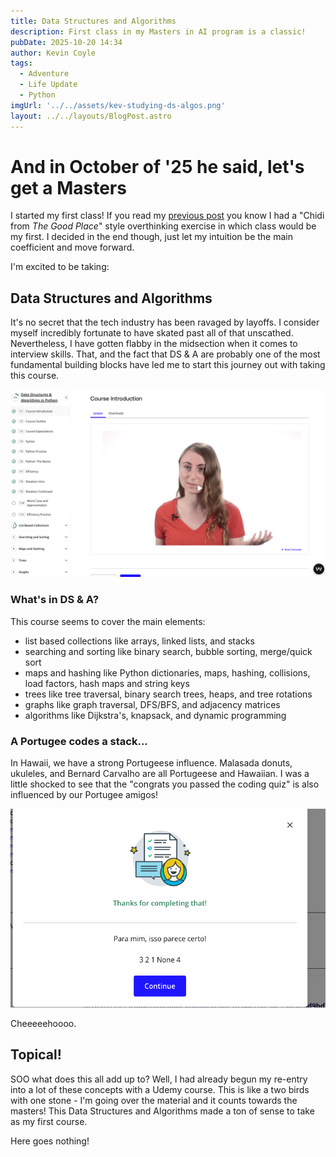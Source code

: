 ```yaml
---
title: Data Structures and Algorithms
description: First class in my Masters in AI program is a classic!
pubDate: 2025-10-20 14:34
author: Kevin Coyle
tags:
  - Adventure
  - Life Update
  - Python
imgUrl: '../../assets/kev-studying-ds-algos.png'
layout: ../../layouts/BlogPost.astro
---
```


# And in October of '25 he said, let's get a Masters 

I started my first class! If you read my [previous post](https://blog.kevincoyle.xyz/blog/blogpost-251019/) you know I had a "Chidi from _The Good Place_" style overthinking exercise in which class would be my first. I decided in the end though, just let my intuition be the main coefficient and move forward. 

I'm excited to be taking:

## Data Structures and Algorithms

It's no secret that the tech industry has been ravaged by layoffs. I consider myself incredibly fortunate to have skated past all of that unscathed. Nevertheless, I have gotten flabby in the midsection when it comes to interview skills. 
That, and the fact that DS & A are probably one of the most fundamental building blocks have led me to start this journey out with taking this course.

![](../../assets/data-structures-algos.png)

### What's in DS & A?

This course seems to cover the main elements:
- list based collections like arrays, linked lists, and stacks
- searching and sorting like binary search, bubble sorting, merge/quick sort
- maps and hashing like Python dictionaries, maps, hashing, collisions, load factors, hash maps and string keys
- trees like tree traversal, binary search trees, heaps, and tree rotations
- graphs like graph traversal, DFS/BFS, and adjacency matrices
- algorithms like Dijkstra's, knapsack, and dynamic programming 

### A Portugee codes a stack...
In Hawaii, we have a strong Portugeese influence. Malasada donuts, ukuleles, and Bernard Carvalho are all Portugeese and Hawaiian. I was a little shocked to see that the "congrats you passed the coding quiz" is also influenced by our Portugee amigos!

![](../../assets/portugee-passing.png)

Cheeeeehoooo.

## Topical!
SOO what does this all add up to? Well, I had already begun my re-entry into a lot of these concepts with a Udemy course. This is like a two birds with one stone - I'm going over the material and it counts towards the masters! This Data Structures and Algorithms made a ton of sense to take as my first course. 

Here goes nothing!